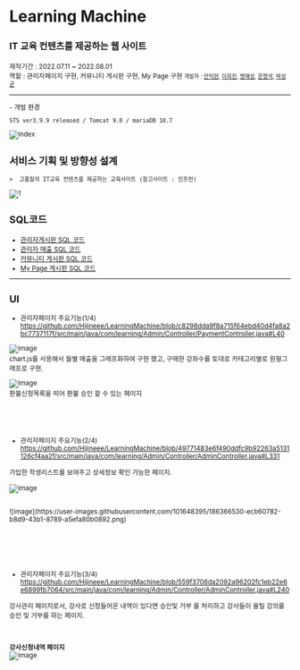 # Learning Machine

<h3> IT 교육 컨텐츠를 제공하는 웹 사이트</h3>
<small>제작기간 : 2022.07.11 ~ 2022.08.01</small> <br>
<small>역할 : 관리자페이지 구현, 커뮤니티 게시판 구현, My Page 구현
<small>개발자 : <a href = "https://github.com/IkhyeonAhn">안익현</a>, <a href="https://github.com/Hijineee">이희진</a>,  <a href = "https://github.com/skek3039">명재성</a>, <a href="https://github.com/Moonmaji">문형석</a>, <a href="https://github.com/ParkGuTy">박성균</a></small>
<hr>
- 개발 환경

    STS ver3.9.9 released / Tomcat 9.0 / mariaDB 10.7





![index](https://user-images.githubusercontent.com/101648395/182089931-e03b4948-a361-4a54-9f7f-2a7b2f639360.png)

## 서비스 기획 및 방향성 설계
	>  고품질의 IT교육 컨텐츠를 제공하는 교육사이트 (참고사이트 : 인프런)    
![1](https://user-images.githubusercontent.com/101648395/186351569-35c71eda-e1ae-4b5f-85d9-0647551676db.png)
 
## SQL코드 <br>
 + [관리자게시판 SQL 코드](https://github.com/Hijineee/LearningMachine/blob/main/src/main/resources/mapper/Admin.xml)
 + [관리자 매출 SQL 코드](https://github.com/Hijineee/LearningMachine/blob/main/src/main/resources/mapper/Payment.xml)
 + [커뮤니티 게시판 SQL 코드](https://github.com/Hijineee/LearningMachine/blob/main/src/main/resources/mapper/Community.xml)
 + [My Page 게시판 SQL 코드](https://github.com/Hijineee/LearningMachine/blob/main/src/main/resources/mapper/MyService.xml)
 
<hr>
	
	
## UI <br>
- 관리자페이지 주요기능(1/4) <br>
https://github.com/Hijineee/LearningMachine/blob/c8298dda9f8a715f64ebd40d4fa8a2bc7737117f/src/main/java/com/learning/Admin/Controller/PaymentController.java#L40
 
![image](https://user-images.githubusercontent.com/101648395/186360563-66e393dd-0212-4a4d-9f4b-e28bd19774d1.png) <br>
chart.js를 사용해서 월별 매출을 그래프화하여 구현 했고, 구매한 강좌수를 토대로 카테고리별로 원형그래프로 구현.

![image](https://user-images.githubusercontent.com/101648395/186366033-519aa9e5-edda-4f02-a9dd-330a49ccab11.png)<br>
환불신청목록을 띄어 환불 승인 할 수 있는 페이지
<br><br><br><br><br>


+ 관리자페이지 주요기능(2/4) <br>
https://github.com/Hijineee/LearningMachine/blob/49771483e6f490ddfc9b92263a5131126cf4aa2f/src/main/java/com/learning/Admin/Controller/AdminController.java#L331

가입한 학생리스트를 보여주고 상세정보 확인 가능한 페이지.
<br><br>
![image](https://user-images.githubusercontent.com/101648395/186361467-ff0ee0c5-fe17-4e9d-9265-7458b45b031e.png)<br>

<br>
![image](https://user-images.githubusercontent.com/101648395/186366530-ecb60782-b8d9-43b1-8789-a5efa80b0892.png)<br>
<br><br><br><br><br>
	
	
+ 관리자페이지 주요기능(3/4) <br>
https://github.com/Hijineee/LearningMachine/blob/559f3706da2092a96202fc1eb22e6e6899fb7064/src/main/java/com/learning/Admin/Controller/AdminController.java#L240 


강사관리 페이지로서, 강사로 신청들어온 내역이 있다면 승인및 거부 를 처리하고 강사들이 올릴 강의를 승인 및 거부를 하는 페이지. <br><br><br>
	
**강사신청내역 페이지** <br>
![image](https://user-images.githubusercontent.com/101648395/186366192-36e5f5b5-f451-4b4f-bb95-01543e8359b2.png)
	

